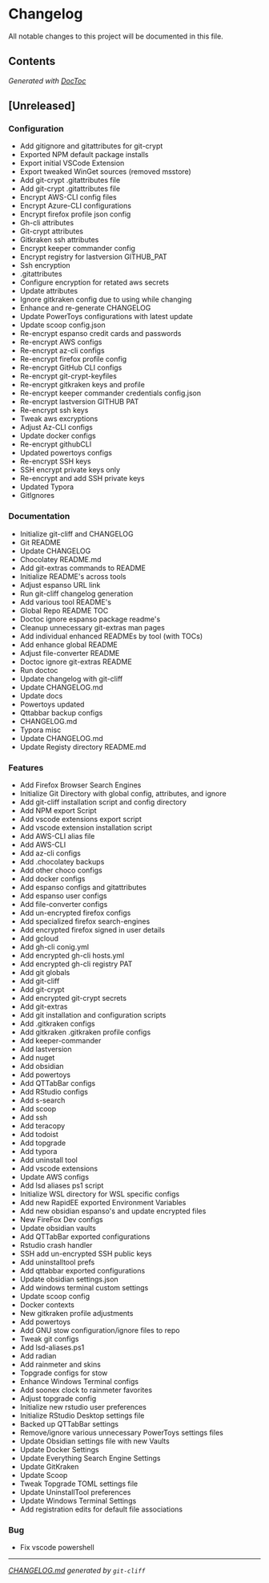 # Changelog
All notable changes to this project will be documented in this file.


## Contents

<!-- START doctoc generated TOC please keep comment here to allow auto update -->
<!-- DON'T EDIT THIS SECTION, INSTEAD RE-RUN doctoc TO UPDATE -->

<!-- END doctoc generated TOC please keep comment here to allow auto update -->
*Generated with [DocToc](https://github.com/thlorenz/doctoc)*
## [Unreleased]

### Configuration

- Add gitignore and gitattributes for git-crypt
- Exported NPM default package installs
- Export initial VSCode Extension
- Export tweaked WinGet sources (removed msstore)
- Add git-crypt .gitattributes file 
- Add git-crypt .gitattributes file 
- Encrypt AWS-CLI config files
- Encrypt Azure-CLI configurations
- Encrypt firefox profile json config
- Gh-cli attributes
- Git-crypt attributes
- Gitkraken ssh attributes
- Encrypt keeper commander config
- Encrypt registry for lastversion GITHUB_PAT
- Ssh encryption
- .gitattributes
- Configure encryption for retated aws secrets
- Update attributes
- Ignore gitkraken config due to using while changing
- Enhance and re-generate CHANGELOG
- Update PowerToys configurations with latest update
- Update scoop config.json
- Re-encrypt espanso credit cards and passwords
- Re-encrypt AWS configs
- Re-encrypt az-cli configs
- Re-encrypt firefox profile config
- Re-encrypt GitHub CLI configs
- Re-encrypt git-crypt-keyfiles
- Re-encrypt gitkraken keys and profile
- Re-encrypt keeper commander credentials config.json
- Re-encrypt lastversion GITHUB PAT
- Re-encrypt ssh keys
- Tweak aws excryptions
- Adjust Az-CLI configs
- Update docker configs
- Re-encrypt githubCLI
- Updated powertoys configs
- Re-encrypt SSH keys
- SSH encrypt private keys only
- Re-encrypt and add SSH private keys
- Updated Typora
- GitIgnores

### Documentation

- Initialize git-cliff and CHANGELOG
- Git README
- Update CHANGELOG
- Chocolatey README.md
- Add git-extras commands to README
- Initialize README's across tools
- Adjust espanso URL link
- Run git-cliff changelog generation
- Add various tool README's
- Global Repo README TOC
- Doctoc ignore espanso package readme's
- Cleanup unnecessary git-extras man pages 
- Add individual enhanced READMEs by tool (with TOCs)
- Add enhance global README
- Adjust file-converter README
- Doctoc ignore git-extras README
- Run doctoc
- Update changelog with git-cliff
- Update CHANGELOG.md
- Update docs
- Powertoys updated
- Qttabbar backup configs
- CHANGELOG.md
- Typora misc
- Update CHANGELOG.md
- Update Registy directory README.md

### Features

- Add Firefox Browser Search Engines
- Initialize Git Directory with global config, attributes, and ignore
- Add git-cliff installation script and config directory
- Add NPM export Script
- Add vscode extensions export script
- Add vscode extension installation script
- Add AWS-CLI alias file
- Add AWS-CLI
- Add az-cli configs
- Add .chocolatey backups
- Add other choco configs
- Add docker configs
- Add espanso configs and gitattributes
- Add espanso user configs
- Add file-converter configs
- Add un-encrypted firefox configs
- Add specialized firefox search-engines
- Add encrypted firefox signed in user details
- Add gcloud
- Add gh-cli conig.yml
- Add encrypted gh-cli hosts.yml
- Add encrypted gh-cli registry PAT
- Add git globals
- Add git-cliff
- Add git-crypt
- Add encrypted git-crypt secrets
- Add git-extras
- Add git installation and configuration scripts
- Add .gitkraken configs
- Add gitkraken .gitkraken profile configs
- Add keeper-commander
- Add lastversion
- Add nuget
- Add obsidian
- Add powertoys
- Add QTTabBar configs
- Add RStudio configs
- Add s-search
- Add scoop
- Add ssh
- Add teracopy
- Add todoist
- Add topgrade
- Add typora
- Add uninstall tool
- Add vscode extensions
- Update AWS configs
- Add lsd aliases ps1 script
- Initialize WSL directory for WSL specific configs
- Add new RapidEE exported Environment Variables
- Add new obsidian espanso's and update encrypted files
- New FireFox Dev configs
- Update obsidian vaults
- Add QTTabBar exported configurations
- Rstudio crash handler
- SSH add un-encrypted SSH public keys
- Add uninstalltool prefs
- Add qttabbar exported configurations
- Update obsidian settings.json
- Add windows terminal custom settings
- Update scoop config
- Docker contexts
- New gitkraken profile adjustments
- Add powertoys
- Add GNU stow configuration/ignore files to repo
- Tweak git configs
- Add lsd-aliases.ps1
- Add radian
- Add rainmeter and skins
- Topgrade configs for stow
- Enhance Windows Terminal configs
- Add soonex clock to rainmeter favorites
- Adjust topgrade config
- Initialize new rstudio user preferences
- Initialize RStudio Desktop settings file
- Backed up QTTabBar settings
- Remove/ignore various unnecessary PowerToys settings files
- Update Obsidian settings file with new Vaults
- Update Docker Settings
- Update Everything Search Engine Settings
- Update GitKraken
- Update Scoop
- Tweak Topgrade TOML settings file
- Update UninstallTool preferences
- Update Windows Terminal Settings
- Add registration edits for default file associations

### Bug

- Fix vscode powershell

***
*[CHANGELOG.md](CHANGELOG.md) generated by `git-cliff`*
